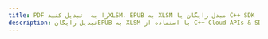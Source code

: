 ---title: PDF را به  تبدیل کنیدXLSM، EPUB به XLSM مبدل رایگان یا C++ SDKdescription: تبدیل رایگانEPUB به XLSM با استفاده از C++ Cloud APIs & SDK همچنین اسناد PDF را در Cloud ایجاد، ویرایش و رندر کنید.---